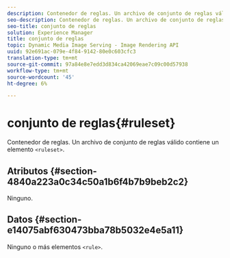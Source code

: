 ```yaml
---
description: Contenedor de reglas. Un archivo de conjunto de reglas válido contiene un elemento <ruleset>.
seo-description: Contenedor de reglas. Un archivo de conjunto de reglas válido contiene un elemento <ruleset>.
seo-title: conjunto de reglas
solution: Experience Manager
title: conjunto de reglas
topic: Dynamic Media Image Serving - Image Rendering API
uuid: 92e691ac-079e-4f84-9142-80e0c603cfc3
translation-type: tm+mt
source-git-commit: 97a84e8e7edd3d834ca42069eae7c09c00d57938
workflow-type: tm+mt
source-wordcount: '45'
ht-degree: 6%

---
```



# conjunto de reglas{#ruleset}

Contenedor de reglas. Un archivo de conjunto de reglas válido contiene un elemento `<ruleset>`.

## Atributos {#section-4840a223a0c34c50a1b6f4b7b9beb2c2}

Ninguno.

## Datos {#section-e14075abf630473bba78b5032e4e5a11}

Ninguno o más elementos `<rule>`.
